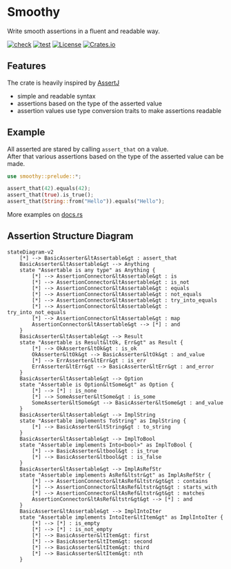 # Smoothy

Write smooth assertions in a fluent and readable way.

[![check](https://github.com/open-schnick/Smoothy/actions/workflows/check.yml/badge.svg)](https://github.com/open-schnick/Smoothy/actions/workflows/check.yml)
[![test](https://github.com/open-schnick/Smoothy/actions/workflows/test.yml/badge.svg)](https://github.com/open-schnick/Smoothy/actions/workflows/test.yml)
[![License](https://img.shields.io/crates/l/smoothy)](https://github.com/open-schnick/Smoothy/blob/master/LICENSE)
[![Crates.io](https://img.shields.io/crates/v/smoothy)](https://crates.io/crates/smoothy)

## Features

The crate is heavily inspired by [AssertJ](https://assertj.github.io/doc/)

- simple and readable syntax
- assertions based on the type of the asserted value
- assertion values use type conversion traits to make assertions readable

## Example

All asserted are stared by calling `assert_that` on a value.  
After that various assertions based on the type of the asserted value can be made.

```rust
use smoothy::prelude::*;

assert_that(42).equals(42);
assert_that(true).is_true();
assert_that(String::from("Hello")).equals("Hello");
```

More examples on [docs.rs](https://docs.rs/smoothy/latest/smoothy/)

## Assertion Structure Diagram

```mermaid
stateDiagram-v2
    [*] --> BasicAsserter&ltAssertable&gt : assert_that
    BasicAsserter&ltAssertable&gt --> Anything
    state "Assertable is any type" as Anything {
        [*] --> AssertionConnector&ltAssertable&gt : is
        [*] --> AssertionConnector&ltAssertable&gt : is_not
        [*] --> AssertionConnector&ltAssertable&gt : equals
        [*] --> AssertionConnector&ltAssertable&gt : not_equals
        [*] --> AssertionConnector&ltAssertable&gt : try_into_equals
        [*] --> AssertionConnector&ltAssertable&gt : try_into_not_equals
        [*] --> AssertionConnector&ltAssertable&gt : map
        AssertionConnector&ltAssertable&gt --> [*] : and
    }
    BasicAsserter&ltAssertable&gt --> Result
    state "Assertable is Result&ltOk, Err&gt" as Result {
        [*] --> OkAsserter&ltOk&gt : is_ok
        OkAsserter&ltOk&gt --> BasicAsserter&ltOk&gt : and_value
        [*] --> ErrAsserter&ltErr&gt : is_err
        ErrAsserter&ltErr&gt --> BasicAsserter&ltErr&gt : and_error
    }
    BasicAsserter&ltAssertable&gt --> Option
    state "Assertable is Option&ltSome&gt" as Option {
        [*] --> [*] : is_none
        [*] --> SomeAsserter&ltSome&gt : is_some
        SomeAsserter&ltSome&gt --> BasicAsserter&ltSome&gt : and_value
    }
    BasicAsserter&ltAssertable&gt --> ImplString
    state "Assertable implements ToString" as ImplString {
        [*] --> BasicAsserter&ltString&gt : to_string
    }
    BasicAsserter&ltAssertable&gt --> ImplToBool
    state "Assertable implements Into<bool>" as ImplToBool {
        [*] --> BasicAsserter&ltbool&gt : is_true
        [*] --> BasicAsserter&ltbool&gt : is_false
    }
    BasicAsserter&ltAssertable&gt --> ImplAsRefStr
    state "Assertable implements AsRef&ltstr&gt" as ImplAsRefStr {
        [*] --> AssertionConnector&ltAsRef&ltstr&gt&gt : contains
        [*] --> AssertionConnector&ltAsRef&ltstr&gt&gt : starts_with
        [*] --> AssertionConnector&ltAsRef&ltstr&gt&gt : matches 
        AssertionConnector&ltAsRef&ltstr&gt&gt --> [*] : and
    }
    BasicAsserter&ltAssertable&gt --> ImplIntoIter
    state "Assertable implements IntoIter&ltItem&gt" as ImplIntoIter {
        [*] --> [*] : is_empty
        [*] --> [*] : is_not_empty
        [*] --> BasicAsserter&ltItem&gt: first
        [*] --> BasicAsserter&ltItem&gt: second
        [*] --> BasicAsserter&ltItem&gt: third
        [*] --> BasicAsserter&ltItem&gt: nth
    }
```
